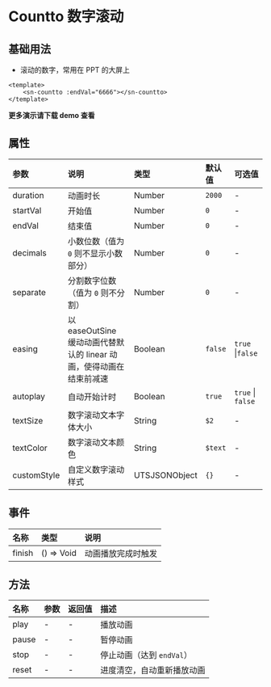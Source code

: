 # Countto 数字滚动

## 基础用法

- 滚动的数字，常用在 PPT 的大屏上

```vue
<template>
	<sn-countto :endVal="6666"></sn-countto>
</template>
```

**更多演示请下载 demo 查看**

## 属性

| 参数        | 说明                                                         | 类型            | 默认值  | 可选值            |
| :---------- | :----------------------------------------------------------- | :-------------- | :------ | :---------------- |
| duration      | 动画时长                                       | Number        | `2000`  | -                 |
| startVal    | 开始值                                                       | Number        | `0`     | -                 |
| endVal      | 结束值                                                       | Number        | `0`     | -                 |
| decimals    | 小数位数（值为 `0` 则不显示小数部分）                        | Number        | `0`     | -                 |
| separate    | 分割数字位数（值为 `0` 则不分割）                            | Number        | `0`     | -                 |
| easing      | 以 easeOutSine 缓动动画代替默认的 linear 动画，使得动画在结束前减速 | Boolean       | `false` | `true` \|`false`  |
| autoplay    | 自动开始计时                                                 | Boolean       | `true`  | `true` \| `false` |
| textSize    | 数字滚动文本字体大小                                         | String        | `$2`    | -                 |
| textColor   | 数字滚动文本颜色                                             | String        | `$text` | -                 |
| customStyle | 自定义数字滚动样式                                           | UTSJSONObject | `{}`    | -                 |

## 事件

| 名称   | 类型         | 说明               |
| :----- | :----------- | :----------------- |
| finish | () => Void | 动画播放完成时触发 |

## 方法

| 名称  | 参数 | 返回值 | 描述                       |
| :---- | :--- | :----- | :------------------------- |
| play  | -    | -      | 播放动画                   |
| pause | -    | -      | 暂停动画                   |
| stop  | -    | -      | 停止动画（达到 `endVal`）  |
| reset | -    | -      | 进度清空，自动重新播放动画 |

<DemoPhone name="sn-countto" />